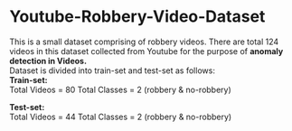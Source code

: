 # Youtube-Robbery-Video-Dataset
This is a small dataset comprising of robbery videos. There are total 124 videos in this dataset collected from Youtube for the purpose of **anomaly detection in Videos.**\
Dataset is divided into train-set and test-set as follows: \
**Train-set:** \
Total Videos = 80
Total Classes = 2 (robbery & no-robbery) 

**Test-set:** \
Total Videos = 44
Total Classes = 2 (robbery & no-robbery) 
